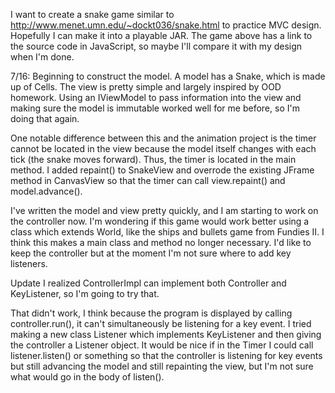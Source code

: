 I want to create a snake game similar to http://www.menet.umn.edu/~dockt036/snake.html
to practice MVC design. Hopefully I can make it into a playable JAR. The game above has a link
to the source code in JavaScript, so maybe I'll compare it with my design when I'm done.

7/16: 
Beginning to construct the model. A model has a Snake, which is made up of Cells.
The view is pretty simple and largely inspired by OOD homework. Using an IViewModel to pass information
into the view and making sure the model is immutable worked well for me before, so I'm doing that again.

One notable difference between this and the animation project is the timer cannot be located in the view because
the model itself changes with each tick (the snake moves forward). Thus, the timer is located in the main 
method. I added repaint() to SnakeView and overrode the existing JFrame method in CanvasView so that the 
timer can call view.repaint() and model.advance().

I've written the model and view pretty quickly, and I am starting to work on the controller now. I'm wondering
if this game would work better using a class which extends World, like the ships and bullets game from 
Fundies II. I think this makes a main class and method no longer necessary. I'd like to keep the controller
but at the moment I'm not sure where to add key listeners.

Update I realized ControllerImpl can implement both Controller and KeyListener, so I'm going to try that.

That didn't work, I think because the program is displayed by calling controller.run(), it can't simultaneously
be listening for a key event. I tried making a new class Listener which implements KeyListener and then giving
the controller a Listener object. It would be nice if in the Timer I could call listener.listen() or something
so that the controller is listening for key events but still advancing the model and still repainting the view,
but I'm not sure what would go in the body of listen().
